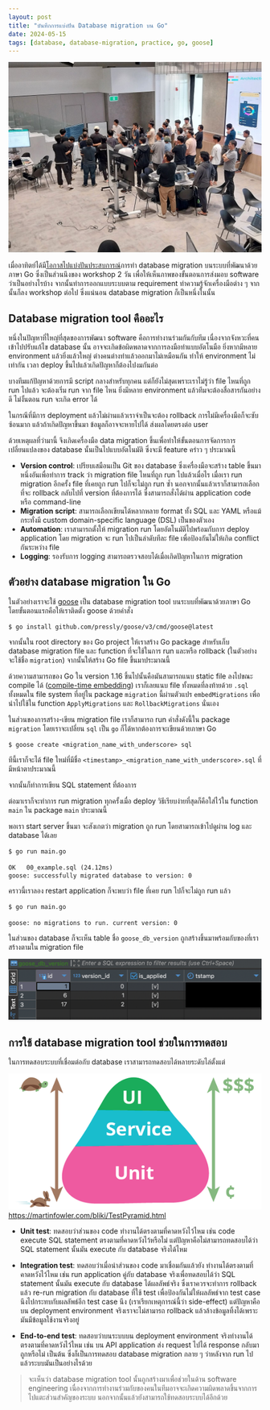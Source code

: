 ```yaml
---
layout: post
title: "บันทึกการแบ่งปัน Database migration บน Go"
date: 2024-05-15
tags: [database, database-migration, practice, go, goose]
---
```


![Go Workshop Summer](/assets/2024-05-15-go-workshop-summer.jpg)

เมื่ออาทิตย์ได้มี[โอกาสไปแบ่งปันประสบการณ์](https://medium.com/@rpithaksiripan/%E0%B9%81%E0%B8%9A%E0%B9%88%E0%B8%87%E0%B8%9B%E0%B8%B1%E0%B8%99%E0%B8%9B%E0%B8%A3%E0%B8%B0%E0%B8%AA%E0%B8%9A%E0%B8%81%E0%B8%B2%E0%B8%A3%E0%B8%93%E0%B9%8C-kbtg-go-software-engineering-bootcamp-%E0%B9%81%E0%B8%A5%E0%B8%B0%E0%B8%81%E0%B8%B4%E0%B8%88%E0%B8%81%E0%B8%A3%E0%B8%A3%E0%B8%A1-go-summer-workshop-3dd615ba265b)การทำ database migration บนระบบที่พัฒนาด้วยภาษา Go ซึ่งเป็นส่วนนึงของ workshop 2 วัน เพื่อให้เห็นภาพของขั้นตอนการส่งมอบ software ว่าเป็นอย่างไรบ้าง จากนั้นทำการออกแบบระบบตาม requirement
ทำความรู้จักเครื่องมือต่าง ๆ จากนั้นก็ลง workshop ต่อไป ซึ่งแน่นอน database migration ก็เป็นหนึ่งในนั้น  

## Database migration tool คืออะไร
หนึ่งในปัญหาที่ใหญ่ที่สุดของการพัฒนา software คือการทำงานร่วมกันกับทีม เนื่องจากจังหวะที่คนเข้าไปปรับแก้ไข database นั้น อาจจะเกิดข้อผิดพลาดจากการลงมือทำแบบอัตโนมือ ยิ่งหากมีหลาย environment แล้วยิ่งแล้วใหญ่ ต่างคนต่างทำแล้วออกมาไม่เหมือนกัน ทำให้ environment ไม่เท่ากัน เวลา deploy ขึ้นไปแล้วเกิดปัญหาก็ต้องไปงมกันต่อ  

บางทีมแก้ปัญหาด้วยการมี script กลางสำหรับทุกคน แต่ก็ยังไม่สุดเพราะเราไม่รู้ว่า file ไหนที่ถูก run ไปแล้ว จะต้องเริ่ม run จาก file ไหน ยิ่งมีหลาย environment แล้วทีมจะต้องสื่อสารกันอย่างดี ไม่งั้นตอน run จะเกิด error ได้  

ในกรณีที่มีการ deployment แล้วไม่ผ่านแล้วเราจำเป็นจะต้อง rollback การไม่มีเครื่องมือก็จะซับซ้อนมาก แล้วถ้าเกิดปัญหาขึ้นมา ข้อมูลก็อาจจะหายไปได้ ส่งผลโดยตรงต่อ user  

ด้วยเหตุผลที่ว่ามานี้ จึงเกิดเครื่องมือ data migration ขึ้นเพื่อทำให้ขั้นตอนการจัดการการเปลี่ยนแปลงของ database นั้นเป็นไปแบบอัตโนมัติ ซึ่งจะมี feature คร่าว ๆ ประมาณนี้

- **Version control**: เปรียบเสมือนเป็น Git ของ database ซึ่งเครื่องมือจะสร้าง table ขึ้นมาหนึ่งอันเพื่อทำการ track ว่า migration file ไหนที่ถูก run ไปแล้วเมื่อไร เมื่อเรา run migration อีกครั้ง file ที่เคยถูก run ไปก็จะไม่ถูก run ซ้ำ นอกจากนั้นแล้วเราก็สามารถเลือกที่จะ rollback กลับไปที่ version ที่ต้องการได้ ซึ่งสามารถสั่งได้ผ่าน application code หรือ command-line
- **Migration script**: สามารถเลือกเขียนได้หลากหลาย format ทั้ง SQL และ YAML หรือแม้กระทั่งมี custom domain-specific language (DSL) เป็นของตัวเอง
- **Automation**: เราสามารถตั้งให้ migration run โดยอัตโนมัติไปพร้อมกับการ deploy application โดย migration จะ run ไปเป็นลำดับทีละ file เพื่อป้องกันไม่ให้เกิด conflict กันระหว่าง file
- **Logging**: รองรับการ logging สามารถตรวจสอบได้เมื่อเกิดปัญหาในการ migration

## ตัวอย่าง database migration ใน Go
ในตัวอย่างเราจะใช้ [goose](https://github.com/pressly/goose) เป็น database migration tool บนระบบที่พัฒนาด้วยภาษา Go โดยขั้นตอนแรกคือให้เราติดตั้ง goose ด้วยคำสั่ง

```shell
$ go install github.com/pressly/goose/v3/cmd/goose@latest
```

จากนั้นใน root directory ของ Go project ให้เราสร้าง Go package สำหรับเก็บ database migration file และ function ที่จะใช้ในการ run และหรือ rollback (ในตัวอย่างจะใช้ชื่อ `migration`) จากนั้นให้สร้าง Go file ขึ้นมาประมาณนี้

<script src="https://gist.github.com/raksit31667/fb4e12d2a2b686d3115c77c7f0a261d4.js"></script>

ด้วยความสามารถของ Go ใน version 1.16 ขึ้นไปนั้นคือมันสามารถแนบ static file ลงไปขณะ compile ได้ ([compile-time embedding](https://pkg.go.dev/embed)) เราก็เลยแนบ file ทั้งหมดที่ลงท้ายด้วย `.sql` ทั้งหมดใน file system ที่อยู่ใน package `migration` นี้ผ่านตัวแปร `embedMigrations` เพื่อนำไปใช้ใน function `ApplyMigrations` และ `RollbackMigrations` นั่นเอง  

ในส่วนของการสร้าง-เขียน migration file เราก็สามารถ run คำสั่งดังนี้ใน package `migration` โดยเราจะเปลี่ยน `sql` เป็น `go` ก็ได้หากต้องการจะเขียนด้วยภาษา Go

```shell
$ goose create <migration_name_with_underscore> sql
```

ทีนี้เราก็จะได้ file ใหม่ที่มีชื่อ `<timestamp>_<migration_name_with_underscore>.sql` ที่มีหน้าตาประมาณนี้

<script src="https://gist.github.com/raksit31667/16369c52677a8b7bba4207f286f1ee5d.js"></script>

จากนั้นก็ทำการเขียน SQL statement ที่ต้องการ  

ต่อมาเราก็จะทำการ run migration ทุกครั้งเมื่อ deploy วิธีเรียบง่ายที่สุดก็คือใส่ไว้ใน function `main` ใน package `main` ประมาณนี้

<script src="https://gist.github.com/raksit31667/144b6a1b1f7e9668f1ed42f7ce4e152b.js"></script>

พอเรา start server ขึ้นมา จะสังเกตว่า migration ถูก run โดยสามารถเข้าไปดูผ่าน log และ database ได้เลย

```shell
$ go run main.go

OK   00_example.sql (24.12ms)
goose: successfully migrated database to version: 0
```

คราวนี้เราลอง restart application ก็จะพบว่า file ที่เคย run ไปก็จะไม่ถูก run แล้ว

```shell
$ go run main.go

goose: no migrations to run. current version: 0
```

ในส่วนของ database ก็จะเห็น table ชื่อ `goose_db_version` ถูกสร้างขึ้นมาพร้อมกับของที่เราสร้างตามใน migration file

![Goose DB version](/assets/2024-05-15-goose-db-version.png)

## การใช้ database migration tool ช่วยในการทดสอบ
ในการทดสอบระบบที่เชื่อมต่อกับ database เราสามารถทดสอบได้หลายระดับไล่ตั้งแต่

![Test pyramid](/assets/2021-09-06-test-pyramid.png)
<https://martinfowler.com/bliki/TestPyramid.html>

- **Unit test**: ทดสอบว่าส่วนของ code ทำงานได้ตรงตามที่คาดหวังไว้ไหม เช่น code execute SQL statement ตรงตามที่คาดหวังไว้หรือไม่ แต่ปัญหาคือไม่สามารถทดสอบได้ว่า SQL statement นั้นมัน execute กับ database จริงได้ไหม

<script src="https://gist.github.com/raksit31667/7aceacb4779353f5cbfe04e5c6f03c0c.js"></script>

- **Integration test**: ทดสอบว่าเมื่อนำส่วนของ code มาเชื่อมกันแล้วยัง ทำงานได้ตรงตามที่คาดหวังไว้ไหม เช่น run application คู่กับ database จริงเพื่อทดสอบได้ว่า SQL statement นั้นมัน execute กับ database ได้ผลลัพธ์จริง ซึ่งเราควรจะทำการ rollback แล้ว re-run migration กับ database ที่ใช้ test เพื่อป้องกันไม่ให้ผลลัพธ์จาก test case นึงไปกระทบกับผลลัพธ์อีก test case นึง (เราเรียกเหตุการณ์นี้ว่า side-effect) แต่ปัญหาคือบน deployment environment จริงเราจะไม่สามารถ rollback แล้วล้างข้อมูลทิ้งได้เพราะมันมีข้อมูลใช้งานจริงอยู่

<script src="https://gist.github.com/raksit31667/26dbae113d500ede5e2fffde5a4e56b8.js"></script>

- **End-to-end test**: ทดสอบว่าบนระบบบน deployment environment จริงทำงานได้ตรงตามที่คาดหวังไว้ไหม เช่น บน API application ส่ง request ไปได้ response กลับมาถูกหรือไม่ เป็นต้น ซึ่งก็เป็นการทดสอบ database migration กลาย ๆ ว่าหลังจาก run ไปแล้วระบบมันเป็นอย่างไรด้วย

> จะเห็นว่า database migration tool นั้นถูกสร้างมาเพื่อช่วยในด้าน software engineering เนื่องจากการทำงานร่วมกับของคนในทีมอาจจะเกิดความผิดพลาดขึ้นจากการไปแตะส่วนสำคัญของระบบ นอกจากนั้นแล้วยังสามารถใช้ทดสอบระบบได้อีกด้วย
